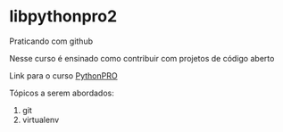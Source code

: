 # libpythonpro2
Praticando com github

Nesse curso é ensinado como contribuir com projetos de código aberto

Link para o curso [PythonPRO](https://www.python.pro.br)

Tópicos a serem abordados:
1. git
2. virtualenv